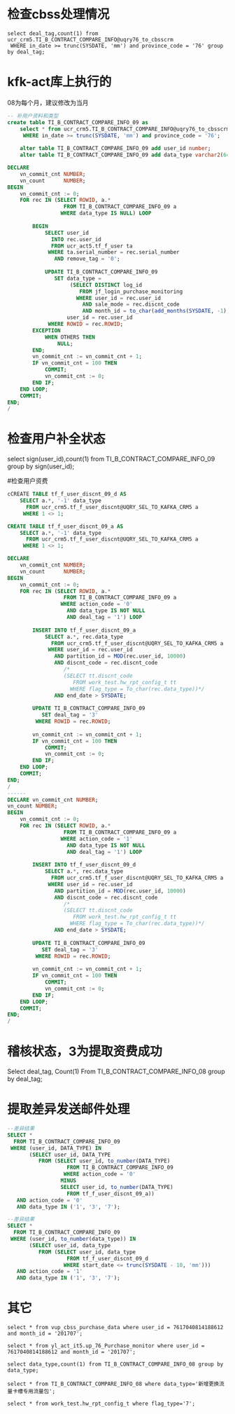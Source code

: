 # 检查cbss处理情况
    select deal_tag,count(1) from ucr_crm5.TI_B_CONTRACT_COMPARE_INFO@uqry76_to_cbsscrm
     WHERE in_date >= trunc(SYSDATE, 'mm') and province_code = '76' group by deal_tag;

# kfk-act库上执行的
08为每个月，建议修改为当月
```sql
-- 补用户资料和类型
create table TI_B_CONTRACT_COMPARE_INFO_09 as
    select * from ucr_crm5.TI_B_CONTRACT_COMPARE_INFO@uqry76_to_cbsscrm
     WHERE in_date >= trunc(SYSDATE, 'mm') and province_code = '76';
    
    alter table TI_B_CONTRACT_COMPARE_INFO_09 add user_id number;
    alter table TI_B_CONTRACT_COMPARE_INFO_09 add data_type varchar2(64);

DECLARE
    vn_commit_cnt NUMBER;
    vn_count      NUMBER;
BEGIN
    vn_commit_cnt := 0;
    FOR rec IN (SELECT ROWID, a.*
                  FROM TI_B_CONTRACT_COMPARE_INFO_09 a
                 WHERE data_type IS NULL) LOOP
    
        BEGIN
            SELECT user_id
              INTO rec.user_id
              FROM ucr_act5.tf_f_user ta
             WHERE ta.serial_number = rec.serial_number
               AND remove_tag = '0';
        
            UPDATE TI_B_CONTRACT_COMPARE_INFO_09
               SET data_type =
                    (SELECT DISTINCT log_id
                       FROM jf_login_purchase_monitoring
                      WHERE user_id = rec.user_id
                        AND sale_mode = rec.discnt_code
                        AND month_id = to_char(add_months(SYSDATE, -1), 'yyyymm')),
                   user_id = rec.user_id
             WHERE ROWID = rec.ROWID;
        EXCEPTION
            WHEN OTHERS THEN
                NULL;
        END;
        vn_commit_cnt := vn_commit_cnt + 1;
        IF vn_commit_cnt = 100 THEN
            COMMIT;
            vn_commit_cnt := 0;
        END IF;
    END LOOP;
    COMMIT;
END;
/
```

# 检查用户补全状态
select sign(user_id),count(1)
from TI_B_CONTRACT_COMPARE_INFO_09 group by sign(user_id);

#检查用户资费
```sql
cCREATE TABLE tf_f_user_discnt_09_d AS
    SELECT a.*, '-1' data_type
      FROM ucr_crm5.tf_f_user_discnt@UQRY_SEL_TO_KAFKA_CRM5 a
     WHERE 1 <> 1;

CREATE TABLE tf_f_user_discnt_09_a AS
    SELECT a.*, '-1' data_type
      FROM ucr_crm5.tf_f_user_discnt@UQRY_SEL_TO_KAFKA_CRM5 a
     WHERE 1 <> 1;

DECLARE
    vn_commit_cnt NUMBER;
    vn_count      NUMBER;
BEGIN
    vn_commit_cnt := 0;
    FOR rec IN (SELECT ROWID, a.*
                  FROM TI_B_CONTRACT_COMPARE_INFO_09 a
                 WHERE action_code = '0'
                   AND data_type IS NOT NULL
                   AND deal_tag = '1') LOOP
    
        INSERT INTO tf_f_user_discnt_09_a
            SELECT a.*, rec.data_type
              FROM ucr_crm5.tf_f_user_discnt@UQRY_SEL_TO_KAFKA_CRM5 a
             WHERE user_id = rec.user_id
               AND partition_id = MOD(rec.user_id, 10000)
               AND discnt_code = rec.discnt_code
                  /*
                  (SELECT tt.discnt_code
                     FROM work_test.hw_rpt_config_t tt
                    WHERE flag_type = To_char(rec.data_type))*/
               AND end_date > SYSDATE;
    
        UPDATE TI_B_CONTRACT_COMPARE_INFO_09
           SET deal_tag = '3'
         WHERE ROWID = rec.ROWID;
    
        vn_commit_cnt := vn_commit_cnt + 1;
        IF vn_commit_cnt = 100 THEN
            COMMIT;
            vn_commit_cnt := 0;
        END IF;
    END LOOP;
    COMMIT;
END;
/
------
DECLARE vn_commit_cnt NUMBER;
vn_count NUMBER;
BEGIN
    vn_commit_cnt := 0;
    FOR rec IN (SELECT ROWID, a.*
                  FROM TI_B_CONTRACT_COMPARE_INFO_09 a
                 WHERE action_code = '1'
                   AND data_type IS NOT NULL
                   AND deal_tag = '1') LOOP
    
        INSERT INTO tf_f_user_discnt_09_d
            SELECT a.*, rec.data_type
              FROM ucr_crm5.tf_f_user_discnt@UQRY_SEL_TO_KAFKA_CRM5 a
             WHERE user_id = rec.user_id
               AND partition_id = MOD(rec.user_id, 10000)
               AND discnt_code = rec.discnt_code
                  /*
                  (SELECT tt.discnt_code
                     FROM work_test.hw_rpt_config_t tt
                    WHERE flag_type = To_char(rec.data_type))*/
               AND end_date > SYSDATE;
    
        UPDATE TI_B_CONTRACT_COMPARE_INFO_09
           SET deal_tag = '3'
         WHERE ROWID = rec.ROWID;
    
        vn_commit_cnt := vn_commit_cnt + 1;
        IF vn_commit_cnt = 100 THEN
            COMMIT;
            vn_commit_cnt := 0;
        END IF;
    END LOOP;
    COMMIT;
END;
/
```

# 稽核状态，3为提取资费成功
Select deal_tag, Count(1) From TI_B_CONTRACT_COMPARE_INFO_08  group by deal_tag;


# 提取差异发送邮件处理
```sql
--差异结果
SELECT *
  FROM TI_B_CONTRACT_COMPARE_INFO_09
 WHERE (user_id, DATA_TYPE) IN
       (SELECT user_id, DATA_TYPE
          FROM (SELECT user_id, to_number(DATA_TYPE)
                   FROM TI_B_CONTRACT_COMPARE_INFO_09
                  WHERE action_code = '0'
                 MINUS
                 SELECT user_id, to_number(DATA_TYPE)
                   FROM tf_f_user_discnt_09_a))
   AND action_code = '0'
   AND data_type IN ('1', '3', '7');

--差异结果
SELECT *
  FROM TI_B_CONTRACT_COMPARE_INFO_09
 WHERE (user_id, to_number(data_type)) IN
       (SELECT user_id, data_type
          FROM (SELECT user_id, data_type
                   FROM tf_f_user_discnt_09_d
                  WHERE start_date <= trunc(SYSDATE - 10, 'mm')))
   AND action_code = '1'
   AND data_type IN ('1', '3', '7');
```

# 其它
    select * from vup_cbss_purchase_data where user_id = 7617040814188612 and month_id = '201707';
    
    select * from yl_act_it5.up_76_Purchase_monitor where user_id = 7617040814188612 and month_id = '201707';
    
    select data_type,count(1) from TI_B_CONTRACT_COMPARE_INFO_08 group by data_type;
    
    select * from TI_B_CONTRACT_COMPARE_INFO_08 where data_type='新增更换流量卡槽专用流量包';
    
    select * from work_test.hw_rpt_config_t where flag_type='7';


